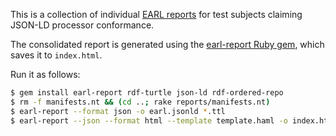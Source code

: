 This is a collection of individual
[EARL reports](https://www.w3.org/TR/EARL10-Schema/) for
test subjects claiming JSON-LD processor conformance.

The consolidated report is generated using the
[earl-report Ruby gem](https://rubygems.org/gems/earl-report),
which saves it to `index.html`.

Run it as follows:

```sh
$ gem install earl-report rdf-turtle json-ld rdf-ordered-repo
$ rm -f manifests.nt && (cd ..; rake reports/manifests.nt)
$ earl-report --format json -o earl.jsonld *.ttl
$ earl-report --json --format html --template template.haml -o index.html earl.jsonld
```

